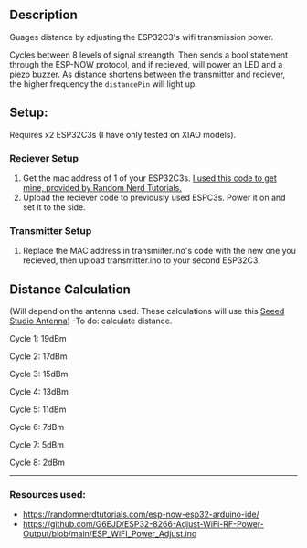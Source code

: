 ## Description

Guages distance by adjusting the ESP32C3's wifi transmission power.

Cycles between 8 levels of signal streangth. Then sends a bool statement through the ESP-NOW protocol, and if recieved, will power an LED and a piezo buzzer. As distance shortens between the transmitter and reciever, the higher frequency the `distancePin` will light up.

## Setup:
Requires x2 ESP32C3s (I have only tested on XIAO models).

###   Reciever Setup
  1) Get the mac address of 1 of your ESP32C3s. [I used this code to get mine, provided by Random Nerd Tutorials.](https://raw.githubusercontent.com/RuiSantosdotme/Random-Nerd-Tutorials/master/Projects/ESP32/ESP32_Get_MAC_Address.ino)
  2) Upload the reciever code to previously used ESPC3s. Power it on and set it to the side.
 ### Transmitter Setup
  1) Replace the MAC address in transmiiter.ino's code with the new one you recieved, then upload transmitter.ino to your second ESP32C3.

## Distance Calculation
(Will depend on the antenna used. These calculations will use this [Seeed Studio Antenna](https://media-cdn.seeedstudio.com/media/catalog/product/cache/bb49d3ec4ee05b6f018e93f896b8a25d/5/-/5-113991114-xiao-esp32s3-45fontall_1.jpg))
-To do: calculate distance.

Cycle 1: 19dBm

Cycle 2: 17dBm

Cycle 3: 15dBm

Cycle 4: 13dBm

Cycle 5: 11dBm

Cycle 6: 7dBm

Cycle 7: 5dBm

Cycle 8: 2dBm

_____

### Resources used:

 - https://randomnerdtutorials.com/esp-now-esp32-arduino-ide/
 - https://github.com/G6EJD/ESP32-8266-Adjust-WiFi-RF-Power-Output/blob/main/ESP_WiFI_Power_Adjust.ino
